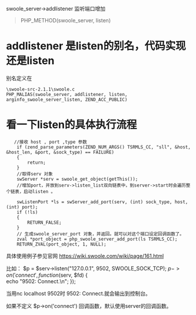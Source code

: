 swoole_server->addlistener 监听端口增加
>PHP_METHOD(swoole_server, listen)

# addlistener 是listen的别名，代码实现还是listen
别名定义在
```
\swoole-src-2.1.1\swoole.c
PHP_MALIAS(swoole_server, addlistener, listen, arginfo_swoole_server_listen, ZEND_ACC_PUBLIC)
```

# 看一下listen的具体执行流程

```
   //接收 host , port ,type 参数
    if (zend_parse_parameters(ZEND_NUM_ARGS() TSRMLS_CC, "sll", &host, &host_len, &port, &sock_type) == FAILURE)
    {
        return;
    }
    //取得serv 对象
    swServer *serv = swoole_get_object(getThis());
    //增加port，并放到serv->listen_list双向链表中，到server->start时会遍历整个链表，启动listen 。

    swListenPort *ls = swServer_add_port(serv, (int) sock_type, host, (int) port);
    if (!ls)
    {
        RETURN_FALSE;
    }
    // 生成swoole_server_port 对象，并返回。就可以对这个端口设定回调函数了。
    zval *port_object = php_swoole_server_add_port(ls TSRMLS_CC);
    RETURN_ZVAL(port_object, 1, NULL);
```

具体使用例子参见官网
<https://wiki.swoole.com/wiki/page/161.html>

比如：
$p = $serv->listen("127.0.0.1", 9502, SWOOLE_SOCK_TCP);
$p->on('connect', function ($serv, $fd) {  
    echo "9502: Connect.\n";
});

当用nc localhost 9502时
 9502: Connect.就会输出到控制台。

如果不定义 $p->on('connect') 回调函数，默认使用server的回调函数。



